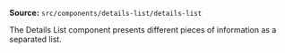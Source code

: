 **Source:** `src/components/details-list/details-list`

The Details List component presents different pieces of information as a separated list.